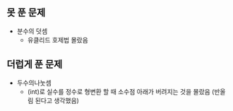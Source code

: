 ## 못 푼 문제
* 분수의 덧셈
    * 유클리드 호제법 몰랐음
## 더럽게 푼 문제
* 두수의나눗셈
    * (int)로 실수를 정수로 형변환 할 때 소수점 아래가 버려지는 것을 몰랐음 (반올림 된다고 생각했음)